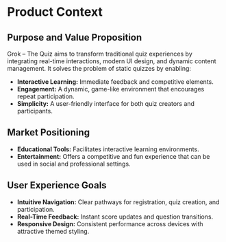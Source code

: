# Product Context

## Purpose and Value Proposition
Grok – The Quiz aims to transform traditional quiz experiences by integrating real-time interactions, modern UI design, and dynamic content management. It solves the problem of static quizzes by enabling:
- **Interactive Learning:** Immediate feedback and competitive elements.
- **Engagement:** A dynamic, game-like environment that encourages repeat participation.
- **Simplicity:** A user-friendly interface for both quiz creators and participants.

## Market Positioning
- **Educational Tools:** Facilitates interactive learning environments.
- **Entertainment:** Offers a competitive and fun experience that can be used in social and professional settings.

## User Experience Goals
- **Intuitive Navigation:** Clear pathways for registration, quiz creation, and participation.
- **Real-Time Feedback:** Instant score updates and question transitions.
- **Responsive Design:** Consistent performance across devices with attractive themed styling.
